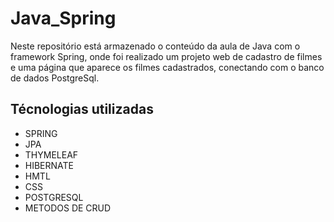 <h1>Java_Spring</h1>
<text>Neste repositório está armazenado o conteúdo da aula de Java com o framework Spring, onde foi realizado um projeto web de cadastro de filmes e uma página que aparece os filmes cadastrados, conectando com o banco de dados PostgreSql.</text>
<h2>Técnologias utilizadas</h2>
<ul>
  <li>SPRING</li>
  <li>JPA</li>
  <li>THYMELEAF</li>
  <li>HIBERNATE</li>
  <li>HMTL</li>
  <li>CSS</li>
  <li>POSTGRESQL</li>
  <li>METODOS DE CRUD</li>  
</ul>

